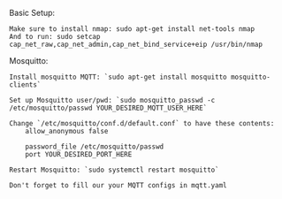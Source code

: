Basic Setup:

    Make sure to install nmap: sudo apt-get install net-tools nmap
    And to run: sudo setcap cap_net_raw,cap_net_admin,cap_net_bind_service+eip /usr/bin/nmap


Mosquitto:

    Install mosquitto MQTT: `sudo apt-get install mosquitto mosquitto-clients`

    Set up Mosquitto user/pwd: `sudo mosquitto_passwd -c /etc/mosquitto/passwd YOUR_DESIRED_MQTT_USER_HERE`

    Change `/etc/mosquitto/conf.d/default.conf` to have these contents:
        allow_anonymous false

        password_file /etc/mosquitto/passwd
        port YOUR_DESIRED_PORT_HERE

    Restart Mosquitto: `sudo systemctl restart mosquitto`

    Don't forget to fill our your MQTT configs in mqtt.yaml

